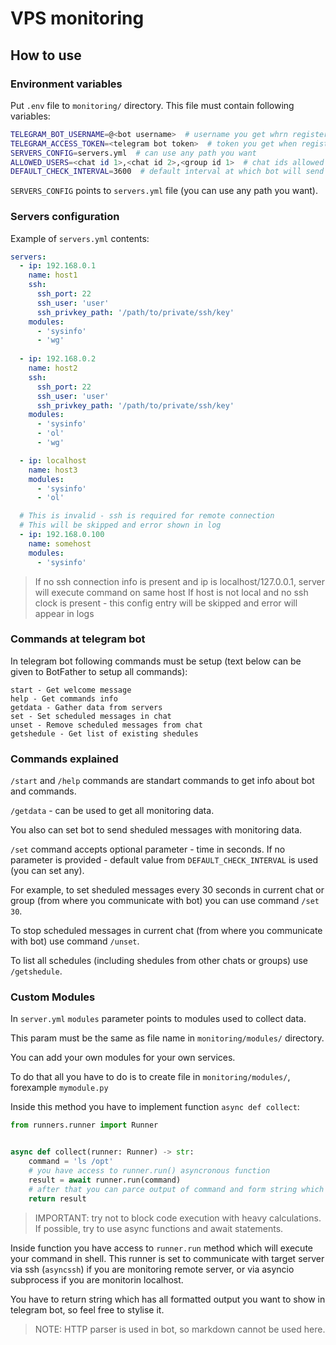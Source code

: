 # VPS monitoring

## How to use

### Environment variables

Put `.env` file to `monitoring/` directory. This file must contain following variables:
```bash
TELEGRAM_BOT_USERNAME=@<bot username>  # username you get whrn registering bot
TELEGRAM_ACCESS_TOKEN=<telegram bot token>  # token you get when registering bot
SERVERS_CONFIG=servers.yml  # can use any path you want
ALLOWED_USERS=<chat id 1>,<chat id 2>,<group id 1>  # chat ids allowed to communicate with bot
DEFAULT_CHECK_INTERVAL=3600  # default interval at which bot will send scheduled messages
```

`SERVERS_CONFIG` points to `servers.yml` file (you can use any path you want). 

### Servers configuration

Example of `servers.yml` contents:

```yaml
servers:
  - ip: 192.168.0.1
    name: host1
    ssh:
      ssh_port: 22
      ssh_user: 'user'
      ssh_privkey_path: '/path/to/private/ssh/key'
    modules:
      - 'sysinfo'
      - 'wg'
  
  - ip: 192.168.0.2
    name: host2
    ssh:
      ssh_port: 22
      ssh_user: 'user'
      ssh_privkey_path: '/path/to/private/ssh/key'
    modules:
      - 'sysinfo'
      - 'ol'
      - 'wg'

  - ip: localhost
    name: host3
    modules:
      - 'sysinfo'
      - 'ol'

  # This is invalid - ssh is required for remote connection
  # This will be skipped and error shown in log
  - ip: 192.168.0.100
    name: somehost
    modules:
      - 'sysinfo'
```

> If no ssh connection info is present and ip is localhost/127.0.0.1, server will execute command on same host
> If host is not local and no ssh clock is present - this config entry will be skipped and error will appear in logs

### Commands at telegram bot

In telegram bot following commands must be setup (text below can be given to BotFather to setup all commands):
```
start - Get welcome message
help - Get commands info
getdata - Gather data from servers
set - Set scheduled messages in chat
unset - Remove scheduled messages from chat
getshedule - Get list of existing shedules
```

### Commands explained

`/start` and `/help` commands are standart commands to get info about bot and commands.

`/getdata` - can be used to get all monitoring data.

You also can set bot to send sheduled messages with monitoring data.

`/set` command accepts optional parameter - time in seconds. If no parameter is provided - default value from `DEFAULT_CHECK_INTERVAL` is used (you can set any).

For example, to set sheduled messages every 30 seconds in current chat or group (from where you communicate with bot) you can use command `/set 30`.

To stop scheduled messages in current chat (from where you communicate with bot) use command `/unset`.

To list all schedules (including shedules from other chats or groups) use `/getshedule`.


### Custom Modules

In `server.yml` `modules` parameter points to modules used to collect data.

This param must be the same as file name in `monitoring/modules/` directory.

You can add your own modules for your own services.

To do that all you have to do is to create file in `monitoring/modules/`, forexample `mymodule.py`

Inside this method you have to implement function `async def collect`:
```python
from runners.runner import Runner


async def collect(runner: Runner) -> str:
    command = 'ls /opt'
    # you have access to runner.run() asyncronous function
    result = await runner.run(command)
    # after that you can parce output of command and form string which will be then sent to chats
    return result
```
> IMPORTANT: try not to block code execution with heavy calculations. If possible, try to use async functions and await statements.

Inside function you have access to `runner.run` method which will execute your command in shell. This runner is set to communicate with target server via ssh (`asyncssh`) if you are monitoring remote server, or via asyncio subprocess if you are monitorin localhost.

You have to return string which has all formatted output you want to show in telegram bot, so feel free to stylise it.

> NOTE: HTTP parser is used in bot, so markdown cannot be used here.

